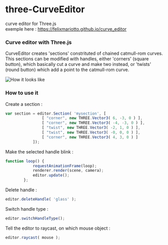# three-CurveEditor
curve editor for Three.js\
exemple here : https://felixmariotto.github.io/curve_editor

### Curve editor with Three.js ###

CurveEditor creates 'sections' constrituted of chained catmull-rom curves.    
This sections can be modified with handles, either 'corners' (square button), which basically cut a curve and make two instead,
or 'twists' (round button) which add a point to the catmull-rom curve. 

![How it looks like](https://felixmariotto.s3.eu-west-3.amazonaws.com/curve_editor.jpg)

### How to use it ###

Create a section :   
```javascript
var section = editor.Section( 'mysection', [
				[ "corner", new THREE.Vector3( 6, -3, 0 ) ],
				[ "corner", new THREE.Vector3( -4, -3, 0 ) ],
				[ "twist", new THREE.Vector3( -2, 1, 0 ) ],
				[ "twist", new THREE.Vector3( -0, 0, 0 ) ],
				[ "corner", new THREE.Vector3( 4, 3, 0 ) ]
			]);
```
 
Make the selected handle blink :
```javascript
function loop() {
			requestAnimationFrame(loop);
			renderer.render(scene, camera);
			editor.update();
		};
```

Delete handle :
```javascript
editor.deleteHandle( 'glass' );
```

Switch handle type :
```javascript
editor.switchHandleType();
```

Tell the editor to raycast, on which mouse object :
```javascript
editor.raycast( mouse );
```
